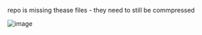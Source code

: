 repo is missing thease files - they need to still be commpressed

![image](https://user-images.githubusercontent.com/34112557/158049621-5ab15b15-74df-4dad-9d8f-db9787464010.png)
